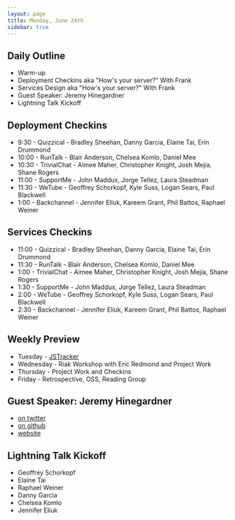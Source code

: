 ```yaml
---
layout: page
title: Monday, June 24th
sidebar: true
---
```


## Daily Outline

* Warm-up
* Deployment Checkins aka "How's your server?" With Frank
* Services Design aka "How's your server?" With Frank
* Guest Speaker: Jeremy Hinegardner
* Lightning Talk Kickoff

## Deployment Checkins

* 9:30 - Quizzical - Bradley Sheehan, Danny Garcia, Elaine Tai, Erin Drummond
* 10:00 - RunTalk - Blair Anderson, Chelsea Komlo, Daniel Mee
* 10:30 - TrivialChat - Aimee Maher, Christopher Knight, Josh Mejia, Shane Rogers
* 11:00 - SupportMe - John Maddux, Jorge Tellez, Laura Steadman
* 11:30 - WeTube - Geoffrey Schorkopf, Kyle Suss, Logan Sears, Paul Blackwell
* 1:00 - Backchannel - Jennifer Eliuk, Kareem Grant, Phil Battos, Raphael Weiner

## Services Checkins

* 11:00 - Quizzical - Bradley Sheehan, Danny Garcia, Elaine Tai, Erin Drummond
* 11:30 - RunTalk - Blair Anderson, Chelsea Komlo, Daniel Mee
* 1:00 - TrivialChat - Aimee Maher, Christopher Knight, Josh Mejia, Shane Rogers
* 1:30 - SupportMe - John Maddux, Jorge Tellez, Laura Steadman
* 2:00 - WeTube - Geoffrey Schorkopf, Kyle Suss, Logan Sears, Paul Blackwell
* 2:30 - Backchannel - Jennifer Eliuk, Kareem Grant, Phil Battos, Raphael Weiner

## Weekly Preview

* Tuesday - [JSTracker](http://tutorials.jumpstartlab.com/projects/javascript/jquery/jstasker.html)
* Wednesday - Riak Workshop with Eric Redmond and Project Work
* Thursday - Project Work and Checkins
* Friday - Retrospective, OSS, Reading Group

## Guest Speaker: Jeremy Hinegardner

* [on twitter](https://twitter.com/copiousfreetime)
* [on github](https://github.com/copiousfreetime)
* [website](http://www.copiousfreetime.org/)

## Lightning Talk Kickoff

* Geoffrey Schorkopf
* Elaine Tai
* Raphael Weiner
* Danny Garcia
* Chelsea Komlo
* Jennifer Eliuk
